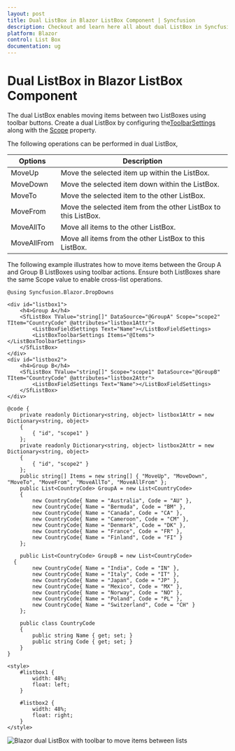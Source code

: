```yaml
---
layout: post
title: Dual ListBox in Blazor ListBox Component | Syncfusion
description: Checkout and learn here all about dual ListBox in Syncfusion Blazor ListBox component and much more.
platform: Blazor
control: List Box
documentation: ug
---
```


# Dual ListBox in Blazor ListBox Component

The dual ListBox enables moving items between two ListBoxes using toolbar buttons. Create a dual ListBox by configuring the[ToolbarSettings](https://help.syncfusion.com/cr/blazor/Syncfusion.Blazor.DropDowns.SfListBox-2.html#Syncfusion_Blazor_DropDowns_SfListBox_2_ToolbarSettings) along with the [Scope](https://help.syncfusion.com/cr/blazor/Syncfusion.Blazor.DropDowns.SfListBox-2.html#Syncfusion_Blazor_DropDowns_SfListBox_2_Scope) property.

The following operations can be performed in dual ListBox,

| Options | Description |
|------|-------------|
| MoveUp | Move the selected item up within the ListBox. |
| MoveDown | Move the selected item down within the ListBox. |
| MoveTo | Move the selected item to the other ListBox. |
| MoveFrom | Move the selected item from the other ListBox to this ListBox. |
| MoveAllTo | Move all items to the other ListBox. |
| MoveAllFrom | Move all items from the other ListBox to this ListBox. |

The following example illustrates how to move items between the Group A and Group B ListBoxes using toolbar actions. Ensure both ListBoxes share the same Scope value to enable cross-list operations.

```cshtml
@using Syncfusion.Blazor.DropDowns

<div id="listbox1">
    <h4>Group A</h4>
    <SfListBox TValue="string[]" DataSource="@GroupA" Scope="scope2" TItem="CountryCode" @attributes="listbox1Attr">
        <ListBoxFieldSettings Text="Name"></ListBoxFieldSettings>
        <ListBoxToolbarSettings Items="@Items"></ListBoxToolbarSettings>
    </SfListBox>
</div>
<div id="listbox2">
    <h4>Group B</h4>
    <SfListBox TValue="string[]" Scope="scope1" DataSource="@GroupB" TItem="CountryCode" @attributes="listbox2Attr">
        <ListBoxFieldSettings Text="Name"></ListBoxFieldSettings>
    </SfListBox>
</div>

@code {
    private readonly Dictionary<string, object> listbox1Attr = new Dictionary<string, object>
    {
        { "id", "scope1" }
    };
    private readonly Dictionary<string, object> listbox2Attr = new Dictionary<string, object>
    {
        { "id", "scope2" }
    };
    public string[] Items = new string[] { "MoveUp", "MoveDown", "MoveTo", "MoveFrom", "MoveAllTo", "MoveAllFrom" };
    public List<CountryCode> GroupA = new List<CountryCode>
    {
        new CountryCode{ Name = "Australia", Code = "AU" },
        new CountryCode{ Name = "Bermuda", Code = "BM" },
        new CountryCode{ Name = "Canada", Code = "CA" },
        new CountryCode{ Name = "Cameroon", Code = "CM" },
        new CountryCode{ Name = "Denmark", Code = "DK" },
        new CountryCode{ Name = "France", Code = "FR" },
        new CountryCode{ Name = "Finland", Code = "FI" }
    };

    public List<CountryCode> GroupB = new List<CountryCode>
  {
        new CountryCode{ Name = "India", Code = "IN" },
        new CountryCode{ Name = "Italy", Code = "IT" },
        new CountryCode{ Name = "Japan", Code = "JP" },
        new CountryCode{ Name = "Mexico", Code = "MX" },
        new CountryCode{ Name = "Norway", Code = "NO" },
        new CountryCode{ Name = "Poland", Code = "PL" },
        new CountryCode{ Name = "Switzerland", Code = "CH" }
    };

    public class CountryCode
    {
        public string Name { get; set; }
        public string Code { get; set; }
    }
}

<style>
    #listbox1 {
        width: 48%;
        float: left;
    }

    #listbox2 {
        width: 48%;
        float: right;
    }
</style>

```

![Blazor dual ListBox with toolbar to move items between lists](./images/blazor-dual-listbox.png)